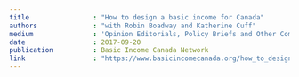 ```yaml
---
title                : "How to design a basic income for Canada"
authors              : "with Robin Boadway and Katherine Cuff"
medium               : 'Opinion Editorials, Policy Briefs and Other Commentary'
date                 : 2017-09-20
publication          : Basic Income Canada Network
link                 : "https://www.basicincomecanada.org/how_to_design_a_basic_income_for_canada"
---
```

